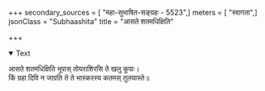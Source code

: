 +++
secondary_sources = [ "महा-सुभाषित-सङ्ग्रहः - 5523",]
meters = [ "स्वागता",]
jsonClass = "Subhaashita"
title = "आसते शतमधिक्षिति"

+++

<details open><summary>Text</summary>

आसते शतमधिक्षिति भूपास् तोयराशिरसि ते खलु कूपाः।  
किं ग्रहा दिवि न जाग्रति ते ते भास्करस्य कतमस् तुलयास्ते॥
</details>
